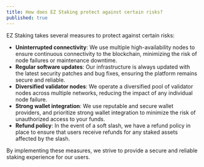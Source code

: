 ```yaml
---
title: How does EZ Staking protect against certain risks?
published: true
---
```


EZ Staking takes several measures to protect against certain risks:

* **Uninterrupted connectivity**: We use multiple high-availability nodes to ensure continuous connectivity to the blockchain, minimizing the risk of node failures or maintenance downtime.
* **Regular software updates**: Our infrastructure is always updated with the latest security patches and bug fixes, ensuring the platform remains secure and reliable.
* **Diversified validator nodes**: We operate a diversified pool of validator nodes across multiple networks, reducing the impact of any individual node failure.
* **Strong wallet integration**: We use reputable and secure wallet providers, and prioritize strong wallet integration to minimize the risk of unauthorized access to your funds.
* **Refund policy**: In the event of a soft slash, we have a refund policy in place to ensure that users receive refunds for any staked assets affected by the slash.

By implementing these measures, we strive to provide a secure and reliable staking experience for our users.

